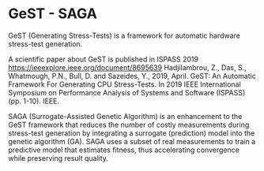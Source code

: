 # GeST - SAGA

GeST (Generating Stress-Tests) is a framework for automatic hardware stress-test generation.

A scientific paper about GeST is published in ISPASS 2019 https://ieeexplore.ieee.org/document/8695639 
Hadjilambrou, Z., Das, S., Whatmough, P.N., Bull, D. and Sazeides, Y., 2019, April. GeST: An Automatic Framework For Generating CPU Stress-Tests. In 2019 IEEE International Symposium on Performance Analysis of Systems and Software (ISPASS) (pp. 1-10). IEEE.

SAGA (Surrogate-Assisted Genetic Algorithm) is an enhancement to the GeST framework that reduces the number of costly measurements during stress-test generation by integrating a surrogate (prediction) model into the genetic algorithm (GA). SAGA uses a subset of real measurements to train a predictive model that estimates fitness, thus accelerating convergence while preserving result quality.
